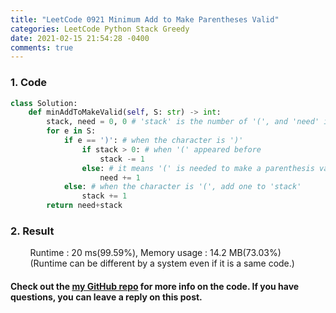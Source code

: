 ```yaml
---
title: "LeetCode 0921 Minimum Add to Make Parentheses Valid"
categories: LeetCode Python Stack Greedy
date: 2021-02-15 21:54:28 -0400
comments: true
---
```


### 1. Code
```python
class Solution:
    def minAddToMakeValid(self, S: str) -> int:
        stack, need = 0, 0 # 'stack' is the number of '(', and 'need' is the number of '(' required to make a parenthesis valid
        for e in S:
            if e == ')': # when the character is ')'
                if stack > 0: # when '(' appeared before
                    stack -= 1
                else: # it means '(' is needed to make a parenthesis valid
                    need += 1
            else: # when the character is '(', add one to 'stack'
                stack += 1
        return need+stack
```

### 2. Result
&nbsp;&nbsp;&nbsp;&nbsp;&nbsp;&nbsp;&nbsp;&nbsp;Runtime : 20 ms(99.59%), Memory usage : 14.2 MB(73.03%)  
&nbsp;&nbsp;&nbsp;&nbsp;&nbsp;&nbsp;&nbsp;&nbsp;(Runtime can be different by a system even if it is a same code.)

#### Check out the [my GitHub repo][hyuk-gh] for more info on the code. If you have questions, you can leave a reply on this post.
[hyuk-gh]: https://github.com/dlgur1994/StudyAlgorithms
